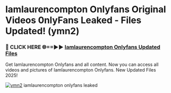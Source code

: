 # Iamlaurencompton Onlyfans Original Videos 0nlyFans Leaked - Files Updated! (ymn2)

<h3>🔴 CLICK HERE 🌐==►► <a href="https://tinyurl.com/x26r9saj" rel="nofollow">Iamlaurencompton Onlyfans Updated Files</a></h3>

Get Iamlaurencompton Onlyfans and all content. Now you can access all videos and pictures of Iamlaurencompton Onlyfans. New Updated Files 2025!

[![ymn2](https://i.imgur.com/LkgZPqh.gif)](https://tinyurl.com/x26r9saj)
iamlaurencompton onlyfans leaked